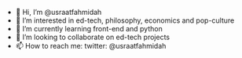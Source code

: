 - 👋 Hi, I’m @usraatfahmidah
- 👀 I’m interested in ed-tech, philosophy, economics and pop-culture
- 🌱 I’m currently learning front-end and python
- 💞️ I’m looking to collaborate on ed-tech projects
- 📫 How to reach me: twitter: @usraatfahmidah

<!---
usraatfahmidah/usraatfahmidah is a ✨ special ✨ repository because its `README.md` (this file) appears on your GitHub profile.
You can click the Preview link to take a look at your changes.
--->
